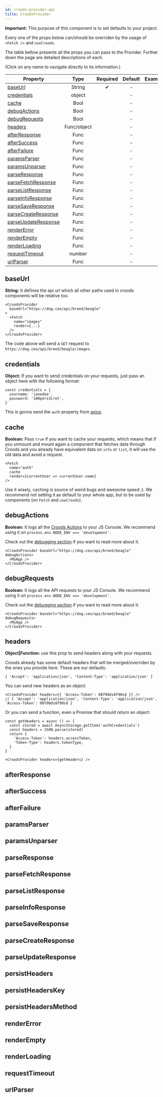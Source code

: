 ```yaml
---
id: croods-provider-api
title: CroodsProvider
---
```


**Important:** This purpose of this component is to set defaults to your project.

Every one of the props below can/should be overriden by the usage of `<Fetch />` and `useCroods`.

The table bellow presents all the props you can pass to the Provider. Further down the page are detailed descriptions of each.

(Click on any name to navigate directly to its information.)

| Property                                    |    Type     | Required | Default | Example |
| ------------------------------------------- | :---------: | :------: | :-----: | :-----: |
| [baseUrl](#baseurl)                         |   String    |    ✔     |    -    |         |
| [credentials](#credentials)                 |   object    |          |    -    |         |
| [cache](#cache)                             |    Bool     |          |    -    |         |
| [debugActions](#debugactions)               |    Bool     |          |    -    |         |
| [debugRequests](#debugrequests)             |    Bool     |          |    -    |         |
| [headers](#headers)                         | Func/object |          |    -    |         |
| [afterResponse](#afterResponse)             |    Func     |          |    -    |         |
| [afterSuccess](#aftersuccess)               |    Func     |          |    -    |         |
| [afterFailure](#afterfailure)               |    Func     |          |    -    |         |
| [paramsParser](#paramsparser)               |    Func     |          |    -    |         |
| [paramsUnparser](#paramsunparser)           |    Func     |          |    -    |         |
| [parseResponse](#parseresponse)             |    Func     |          |    -    |         |
| [parseFetchResponse](#parsefetchresponse)   |    Func     |          |    -    |         |
| [parseListResponse](#parselistresponse)     |    Func     |          |    -    |         |
| [parseInfoResponse](#parseinforesponse)     |    Func     |          |    -    |         |
| [parseSaveResponse](#parsesaveresponse)     |    Func     |          |    -    |         |
| [parseCreateResponse](#parsecreateresponse) |    Func     |          |    -    |         |
| [parseUpdateResponse](#parseupdateresponse) |    Func     |          |    -    |         |
| [renderError](#rendererror)                 |    Func     |          |    -    |         |
| [renderEmpty](#renderempty)                 |    Func     |          |    -    |         |
| [renderLoading](#renderloading)             |    Func     |          |    -    |         |
| [requestTimeout](#requesttimeout)           |   number    |          |    -    |         |
| [urlParser](#urlparser)                     |    Func     |          |    -    |         |

## baseUrl

**String:** It defines the api url which all other paths used in croods components will be relative too.

```
<CroodsProvider
  baseUrl="https://dog.ceo/api/breed/beagle"
>
  <Fetch
    name="images"
    render={...}
  />
</CroodsProvider>
```

The code above will send a `GET` request to `https://dog.ceo/api/breed/beagle/images`.

## credentials

**Object:** If you want to send credentials on your requests, just pass an object here with the following format:

```
const credentials = {
  username: 'janedoe',
  password: 's00pers3cret',
}
```

This is gonna send the `auth` property from [axios](https://github.com/axios/axios#request-config).

## cache

**Boolean:** Pass `true` if you want to cache your requests, which means that if you unmount and mount again a component that fetches data through Croods and you already have equivalent data on `info` or `list`, it will use the old data and avoid a request.

```
<Fetch
  name="auth"
  cache
  render={currentUser => currentUser.name}
/>
```

Use it wisely, caching is source of weird bugs and awesome speed ;). We recommend not setting it as default to your whole app, but to be used by components (on `Fetch` and `useCroods`).

## debugActions

**Boolean:** It logs all the [Croods Actions](/docs/the-actions) to your JS Console. We recommend using it on `process.env.NODE_ENV === 'development'`.

Check out the [debugging section](/docs/debugging) if you want to read more about it.

```
<CroodsProvider baseUrl="https://dog.ceo/api/breed/beagle" debugActions>
  <MyApp />
</CroodsProvider>
```

## debugRequests

**Boolean:** It logs all the API requests to your JS Console. We recommend using it on `process.env.NODE_ENV === 'development'`.

Check out the [debugging section](/docs/debugging) if you want to read more about it.

```
<CroodsProvider baseUrl="https://dog.ceo/api/breed/beagle" debugRequests>
  <MyApp />
</CroodsProvider>
```

## headers

**Object|Function:** use this prop to send headers along with your requests.

Croods already has some default headers that will be merged/overriden by the ones you provide here. These are our defaults:

```
{ 'Accept': 'application/json', 'Content-Type': 'application/json' }
```

You can send new headers as an object:

```
<CroodsProvider headers={{ 'Access-Token': 08f90ds8f90sd }} />
// { 'Accept': 'application/json', 'Content-Type': 'application/json', 'Access-Token': 08f90ds8f90sd }
```

Or you can send a function, even a Promise that should return an object:

```
const getHeaders = async () => {
  const stored = await AsyncStorage.getItem('authCredentials')
  const headers = JSON.parse(stored)
  return {
    'Access-Token': headers.accessToken,
    'Token-Type': headers.tokenType,
  }
}

<CroodsProvider headers={getHeaders} />
```

## afterResponse

## afterSuccess

## afterFailure

## paramsParser

## paramsUnparser

## parseResponse

## parseFetchResponse

## parseListResponse

## parseInfoResponse

## parseSaveResponse

## parseCreateResponse

## parseUpdateResponse

## persistHeaders

## persistHeadersKey

## persistHeadersMethod

## renderError

## renderEmpty

## renderLoading

## requestTimeout

## urlParser

